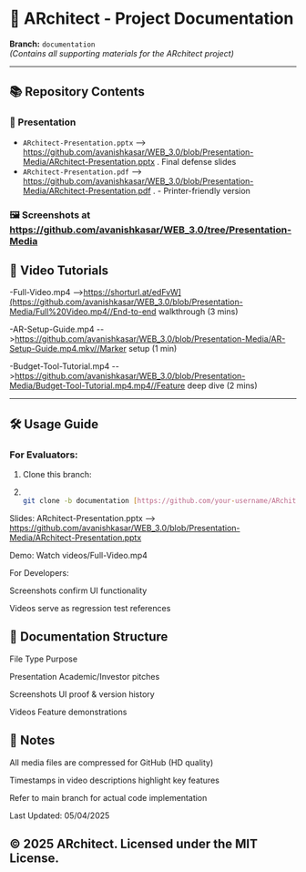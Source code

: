# 📁 ARchitect - Project Documentation

**Branch:** `documentation`  
*(Contains all supporting materials for the ARchitect project)*

---

## 📚 Repository Contents

### 📂 Presentation
- `ARchitect-Presentation.pptx` --> https://github.com/avanishkasar/WEB_3.0/blob/Presentation-Media/ARchitect-Presentation.pptx     . Final defense slides  
- `ARchitect-Presentation.pdf` -->  https://github.com/avanishkasar/WEB_3.0/blob/Presentation-Media/ARchitect-Presentation.pdf  .        - Printer-friendly version  
 
### 🖼️ Screenshots at https://github.com/avanishkasar/WEB_3.0/tree/Presentation-Media


## 🎥 Video Tutorials
-Full-Video.mp4 -->https://shorturl.at/edFvW](https://github.com/avanishkasar/WEB_3.0/blob/Presentation-Media/Full%20Video.mp4//End-to-end walkthrough (3 mins)

-AR-Setup-Guide.mp4 -->https://github.com/avanishkasar/WEB_3.0/blob/Presentation-Media/AR-Setup-Guide.mp4.mkv//Marker setup (1 min)

-Budget-Tool-Tutorial.mp4 -->https://github.com/avanishkasar/WEB_3.0/blob/Presentation-Media/Budget-Tool-Tutorial.mp4.mp4//Feature deep dive (2 mins)

---

## 🛠️ Usage Guide

### For Evaluators:
1. Clone this branch:
2. 
   ```bash
   
   git clone -b documentation [https://github.com/your-username/ARchitect.git](https://github.com/avanishkasar/WEB_3.0/tree/main)

Slides: ARchitect-Presentation.pptx --> https://github.com/avanishkasar/WEB_3.0/blob/Presentation-Media/ARchitect-Presentation.pptx

Demo: Watch videos/Full-Video.mp4


For Developers:

Screenshots confirm UI functionality

Videos serve as regression test references


## 📝 Documentation Structure

File Type	Purpose

Presentation	Academic/Investor pitches

Screenshots	UI proof & version history

Videos	Feature demonstrations

## 📌 Notes

All media files are compressed for GitHub (HD quality)

Timestamps in video descriptions highlight key features

Refer to main branch for actual code implementation

Last Updated: 05/04/2025


## © 2025 ARchitect. Licensed under the **MIT License**.  
